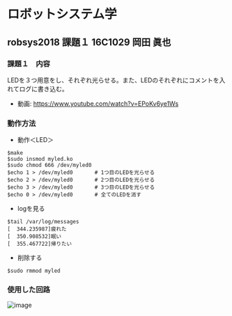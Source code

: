 # ロボットシステム学
## robsys2018 課題１ 16C1029 岡田 眞也
### 課題１　内容
LEDを３つ用意をし、それぞれ光らせる。また、LEDのそれぞれにコメントを入れてログに書き込む。

* 動画: https://www.youtube.com/watch?v=EPoKv6ye1Ws

### 動作方法

* 動作＜LED＞
```
$make 
$sudo insmod myled.ko
$sudo chmod 666 /dev/myled0
$echo 1 > /dev/myled0		# 1つ目のLEDを光らせる
$echo 2 > /dev/myled0		# 2つ目のLEDを光らせる
$echo 3 > /dev/myled0		# 3つ目のLEDを光らせる
$echo 0 > /dev/myled0		# 全てのLEDを消す
```
* logを見る
```
$tail /var/log/messages
[  344.235987]疲れた
[  350.908532]眠い
[  355.467722]帰りたい
```
* 削除する
```
$sudo rmmod myled
```
### 使用した回路
![image](https://github.com/MasayaOkada/robotsys/blob/master/IMG_7749.jpeg)


